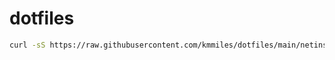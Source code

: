 # dotfiles

```bash
curl -sS https://raw.githubusercontent.com/kmmiles/dotfiles/main/netinstall | bash
```
